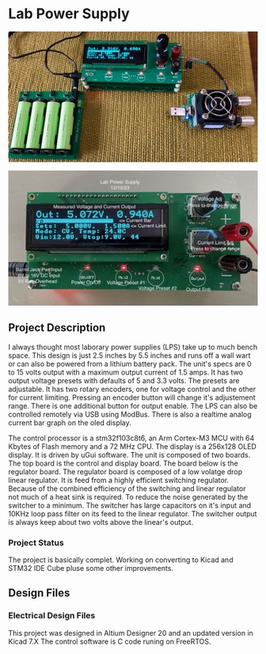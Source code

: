 # Lab Power Supply
![Robot_Front](https://github.com/jerryok826/Lab-Power-Supply/blob/main/Pictures/lps_bat_lps_load.jpeg)

![Robot_Front](https://github.com/jerryok826/Lab-Power-Supply/blob/main/Pictures/lab_power_supply_2.jpeg)

## Project Description
I always thought most laborary power supplies (LPS) take up to much bench space. This design is just 2.5 inches by 5.5 inches and runs off a wall wart or can also be powered from a lithium battery pack. The unit's specs are 0 to 15 volts output with a maximum output current of 1.5 amps. It has two output voltage presets with defaults of 5 and 3.3 volts. The presets are adjustable. It has two rotary encoders, one for voltage control and the other for current limiting. Pressing an encoder button will change it's adjustement range. There is one additional button for output enable. The LPS can also be controlled remotely via USB using ModBus. There is also a realtime analog current bar graph on the oled display.

The control processor is a stm32f103c8t6, an Arm Cortex-M3 MCU with 64 Kbytes of Flash memory and a 72 MHz CPU. The display is a 256x128 OLED display. It is driven by uGui software. The unit is composed of two boards. The top board is the control and display board. The board below is the regulator board. The regulator board is composed of a low volatge drop linear regulator. It is feed from a highly efficient switching regulator. Because of the combined efficiency of the switching and linear regulator not much of a heat sink is required. To reduce the noise generated by the switcher to a minimum. The switcher has large capacitors on it's input and 10KHz loop pass filter on its feed to the linear regulator. The switcher output is always keep about two volts above the linear's output.

### Project Status
The project is basically complet. Working on converting to Kicad and STM32 IDE Cube pluse some other improvements.

## Design Files
### Electrical Design Files
This project was designed in Altium Designer 20 and an updated version in Kicad 7.X The control software is C code runing on FreeRTOS. 


